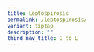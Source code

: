```yaml
---
title: Leptospirosis
permalink: /leptospirosis/
variant: tiptap
description: ""
third_nav_title: G to L
---
```

